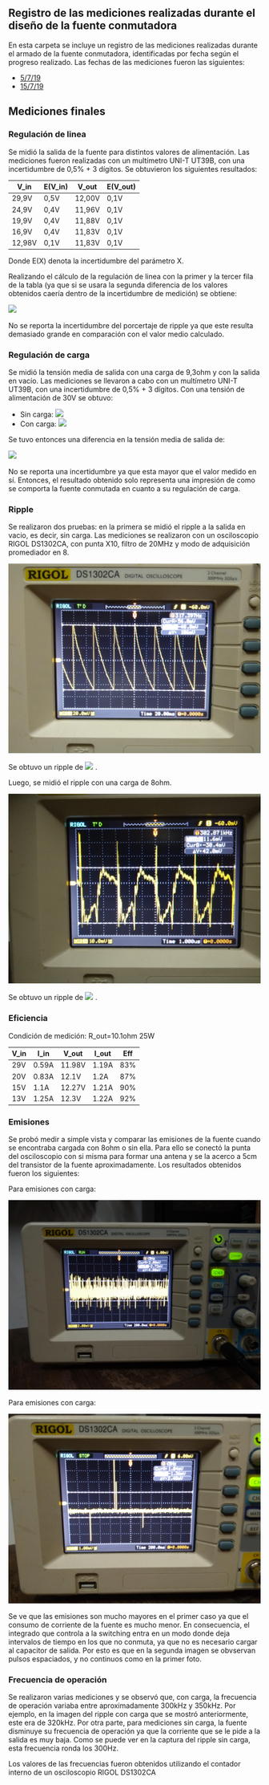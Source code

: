 
## Registro de las mediciones realizadas durante el diseño de la fuente conmutadora

En esta carpeta se incluye un registro de las mediciones realizadas durante el armado de la fuente conmutadora, identificadas por fecha según el progreso realizado. Las fechas de las mediciones fueron las siguientes:

- [5/7/19](Mediciones_supply_5_7_19.md)
- [15/7/19](Mediciones_supply_15_7_19.md)

## Mediciones finales

### Regulación de linea
Se midió la salida de la fuente para distintos valores de alimentación. Las mediciones fueron realizadas con un multímetro UNI-T UT39B, con una incertidumbre de 0,5% + 3 dígitos.
Se obtuvieron los siguientes resultados:

| V_in | E(V_in) | V_out | E(V_out) |
| --- | --- | --- | --- |
| 29,9V | 0,5V | 12,00V | 0,1V  |
| 24,9V | 0,4V | 11,96V | 0,1V |
| 19,9V | 0,4V |  11,88V  | 0,1V |
| 16,9V | 0,4V |  11,83V | 0,1V |
| 12,98V | 0,1V |  11,83V | 0,1V |

Donde E(X) denota la incertidumbre del parámetro X.

Realizando el cálculo de la regulación de linea con la primer y la tercer fila de la tabla (ya que si se usara la segunda diferencia de los valores obtenidos caería dentro de la incertidumbre de medición) se obtiene:

![](https://latex.codecogs.com/gif.latex?Reg.&space;linea&space;=&space;\Delta&space;V_o/\Delta&space;V_{in}&space;=&space;1,2\%) 

No se reporta la incertidumbre del porcertaje de ripple ya que este resulta demasiado grande en comparación con el valor medio calculado.

### Regulación de carga
Se midió la tensión media de salida con una carga de 9,3ohm y con la salida en vacío. Las mediciones se llevaron a cabo con un multímetro UNI-T UT39B, con una incertidumbre de 0,5% + 3 dígitos. 
Con una tensión de alimentación de 30V se obtuvo:

- Sin carga: ![](https://latex.codecogs.com/gif.latex?\Delta&space;V_{o1}&space;=&space;12,08&space;\pm&space;0,09&space;V) 
- Con carga:  ![](https://latex.codecogs.com/gif.latex?\Delta&space;V_{o2}&space;=&space;11,99&space;\pm&space;0,09&space;V) 

Se tuvo entonces una diferencia en la tensión media de salida de:

![](https://latex.codecogs.com/gif.latex?\Delta&space;V_o&space;=&space;0,09V) 

No se reporta una incertidumbre ya que esta mayor que el valor medido en sí. Entonces, el resultado obtenido solo representa una impresión de como se comporta la fuente conmutada en cuanto a su regulación de carga.

### Ripple
Se realizaron dos pruebas: en la primera se midió el ripple a la salida en vacio, es decir, sin carga. Las mediciones se realizaron con un osciloscopio RIGOL DS1302CA, con punta X10, filtro de 20MHz y modo de adquisición promediador en 8.

![](fotos_mediciones_finales/ripple_sin_carga.jpg) 

Se obtuvo un ripple de ![](https://latex.codecogs.com/gif.latex?106&space;\pm&space;4&space;mVpp) .

Luego, se midió el ripple con una carga de 8ohm.

![](fotos_mediciones_finales/ripple_con_carga.jpg) 

Se obtuvo un ripple de ![](https://latex.codecogs.com/gif.latex?40&space;\pm&space;4&space;mVpp) .


### Eficiencia
Condición de medición: R_out=10.1ohm 25W

| V_in | I_in | V_out | I_out | Eff |
| --- | --- | --- | --- | --- |
| 29V | 0.59A | 11.98V | 1.19A | 83% |
| 20V | 0.83A | 12.1V  | 1.2A  | 87% |
| 15V | 1.1A  | 12.27V | 1.21A | 90% |
| 13V | 1.25A | 12.3V  | 1.22A | 92% |


### Emisiones
Se probó medir a simple vista y comparar las emisiones de la fuente cuando se encontraba cargada con 8ohm o sin ella. Para ello se conectó la punta del osciloscopio con si misma para formar una antena y se la acerco a 5cm del transistor de la fuente aproximadamente. Los resultados obtenidos fueron los siguientes:

Para emisiones con carga:

![](fotos_mediciones_finales/emisiones_con_carga.jpg) 

Para emisiones con carga:

![](fotos_mediciones_finales/emisiones_sin_carga.jpg) 

Se ve que las emisiones son mucho mayores en el primer caso ya que el consumo de corriente de la fuente es mucho menor. En consecuencia, el integrado que controla a la switching entra en un modo donde deja intervalos de tiempo en los que no conmuta, ya que no es necesario cargar al capacitor de salida. Por esto es que en la segunda imagen se obvservan pulsos espaciados, y no continuos como en la primer foto.

### Frecuencia de operación
Se realizaron varias mediciones y se observó que, con carga, la frecuencia de operación variaba entre aproximadamente 300kHz y 350kHz. Por ejemplo, en la imagen del ripple con carga que se mostró anteriormente, este era de 320kHz. Por otra parte, para mediciones sin carga, la fuente disminuye su frecuencia de operación ya que la corriente que se le pide a la salida es muy baja. Como se puede ver en la captura del ripple sin carga, esta frecuencia ronda los 300Hz.

Los valores de las frecuencias fueron obtenidos utilizando el contador interno de un osciloscopio RIGOL DS1302CA 
